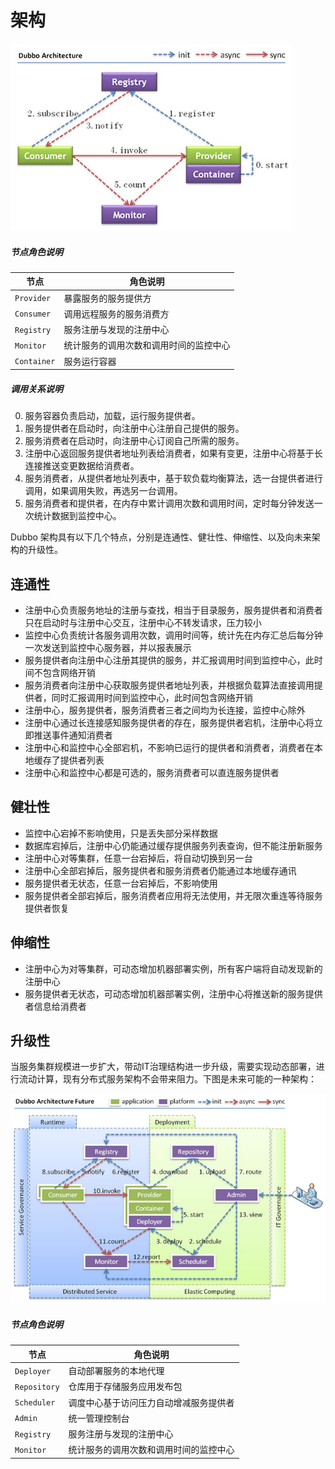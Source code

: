 # 架构

![dubbo-architucture](../sources/images/dubbo-architecture.jpg)

##### 节点角色说明

| 节点  | 角色说明 |
| ------------- | ------------- |
| `Provider`  | 暴露服务的服务提供方 |
| `Consumer`  | 调用远程服务的服务消费方 |
| `Registry`  | 服务注册与发现的注册中心 |
| `Monitor`  | 统计服务的调用次数和调用时间的监控中心 |
| `Container`  | 服务运行容器 |

##### 调用关系说明

0. 服务容器负责启动，加载，运行服务提供者。
1. 服务提供者在启动时，向注册中心注册自己提供的服务。
2. 服务消费者在启动时，向注册中心订阅自己所需的服务。
3. 注册中心返回服务提供者地址列表给消费者，如果有变更，注册中心将基于长连接推送变更数据给消费者。
4. 服务消费者，从提供者地址列表中，基于软负载均衡算法，选一台提供者进行调用，如果调用失败，再选另一台调用。
5. 服务消费者和提供者，在内存中累计调用次数和调用时间，定时每分钟发送一次统计数据到监控中心。

Dubbo 架构具有以下几个特点，分别是连通性、健壮性、伸缩性、以及向未来架构的升级性。

## 连通性

* 注册中心负责服务地址的注册与查找，相当于目录服务，服务提供者和消费者只在启动时与注册中心交互，注册中心不转发请求，压力较小
* 监控中心负责统计各服务调用次数，调用时间等，统计先在内存汇总后每分钟一次发送到监控中心服务器，并以报表展示
* 服务提供者向注册中心注册其提供的服务，并汇报调用时间到监控中心，此时间不包含网络开销
* 服务消费者向注册中心获取服务提供者地址列表，并根据负载算法直接调用提供者，同时汇报调用时间到监控中心，此时间包含网络开销
* 注册中心，服务提供者，服务消费者三者之间均为长连接，监控中心除外
* 注册中心通过长连接感知服务提供者的存在，服务提供者宕机，注册中心将立即推送事件通知消费者
* 注册中心和监控中心全部宕机，不影响已运行的提供者和消费者，消费者在本地缓存了提供者列表
* 注册中心和监控中心都是可选的，服务消费者可以直连服务提供者

## 健壮性

* 监控中心宕掉不影响使用，只是丢失部分采样数据
* 数据库宕掉后，注册中心仍能通过缓存提供服务列表查询，但不能注册新服务
* 注册中心对等集群，任意一台宕掉后，将自动切换到另一台
* 注册中心全部宕掉后，服务提供者和服务消费者仍能通过本地缓存通讯
* 服务提供者无状态，任意一台宕掉后，不影响使用
* 服务提供者全部宕掉后，服务消费者应用将无法使用，并无限次重连等待服务提供者恢复

## 伸缩性

* 注册中心为对等集群，可动态增加机器部署实例，所有客户端将自动发现新的注册中心
* 服务提供者无状态，可动态增加机器部署实例，注册中心将推送新的服务提供者信息给消费者

## 升级性

当服务集群规模进一步扩大，带动IT治理结构进一步升级，需要实现动态部署，进行流动计算，现有分布式服务架构不会带来阻力。下图是未来可能的一种架构：

![dubbo-architucture-futures](../sources/images/dubbo-architecture-future.jpg)

##### 节点角色说明

| 节点  | 角色说明 |
| ------------- | ------------- |
| `Deployer `  | 自动部署服务的本地代理 |
| `Repository`  | 仓库用于存储服务应用发布包 |
| `Scheduler`  | 调度中心基于访问压力自动增减服务提供者 |
| `Admin`  | 统一管理控制台 |
| `Registry`  | 服务注册与发现的注册中心 |
| `Monitor`  | 统计服务的调用次数和调用时间的监控中心 |